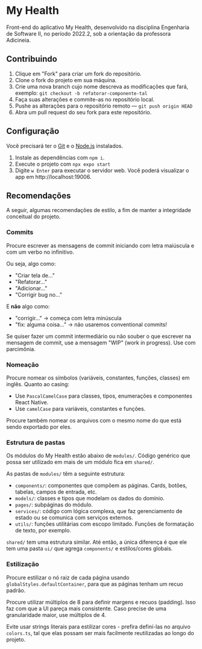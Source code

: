 # My Health

Front-end do aplicativo My Health, desenvolvido na disciplina Engenharia de Software II, no período 2022.2, sob a orientação da professora Adicineia.

## Contribuindo

1. Clique em "Fork" para criar um fork do repositório.
2. Clone o fork do projeto em sua máquina.
3. Crie uma nova branch cujo nome descreva as modificações que fará, exemplo: `git checkout -b refatorar-componente-tal`
4. Faça suas alterações e commite-as no repositório local.
5. Pushe as alterações para o repositório remoto — `git push origin HEAD`
6. Abra um pull request do seu fork para este repositório.

## Configuração

Você precisará ter o [Git](https://git-scm.com/) e o [Node.js](https://nodejs.org/en) instalados.

1. Instale as dependências com `npm i`.
2. Execute o projeto com `npx expo start`
3. Digite `w Enter` para executar o servidor web. Você poderá visualizar o app em http://localhost:19006.

## Recomendações

A seguir, algumas recomendações de estilo, a fim de manter a integridade conceitual do projeto.

### Commits

Procure escrever as mensagens de commit iniciando com letra maiúscula e com um verbo no infinitivo.

Ou seja, algo como:

- "Criar tela de..."
- "Refatorar..."
- "Adicionar..."
- "Corrigir bug no..."

E **não** algo como:

- "corrigir..." -> começa com letra minúscula
- "fix: alguma coisa..." -> não usaremos conventional commits!

Se quiser fazer um commit intermediário ou não souber o que escrever na mensagem de commit, use a mensagem "WIP" (work in progress). Use com parcimônia.

### Nomeação

Procure nomear os símbolos (variáveis, constantes, funções, classes) em inglês. Quanto ao casing:

- Use `PascalCamelCase` para classes, tipos, enumerações e componentes React Native.
- Use `camelCase` para variáveis, constantes e funções.

Procure também nomear os arquivos com o mesmo nome do que está sendo exportado por eles.

### Estrutura de pastas

Os módulos do My Health estão abaixo de `modules/`. Código genérico que possa ser utilizado em mais de um módulo fica em `shared/`.

As pastas de `modules/` têm a seguinte estrutura:

- `components/`: componentes que compõem as páginas. Cards, botões, tabelas, campos de entrada, etc.
- `models/`: classes e tipos que modelam os dados do domínio.
- `pages/`: subpáginas do módulo.
- `services/`: código com lógica complexa, que faz gerenciamento de estado ou se comunica com serviços externos.
- `utils/`: funções utilitárias com escopo limitado. Funções de formatação de texto, por exemplo.

`shared/` tem uma estrutura similar. Até então, a única diferença é que ele tem uma pasta `ui/` que agrega `components/` e estilos/cores globais.

### Estilização

Procure estilizar o nó raiz de cada página usando `globalStyles.defaultContainer`, para que as páginas tenham um recuo padrão.

Procure utilizar múltiplos de 8 para definir margens e recuos (padding). Isso faz com que a UI pareça mais consistente. Caso precise de uma granularidade maior, use múltiplos de 4.

Evite usar strings literais para estilizar cores - prefira definí-las no arquivo `colors.ts`, tal que elas possam ser mais facilmente reutilizadas ao longo do projeto.
